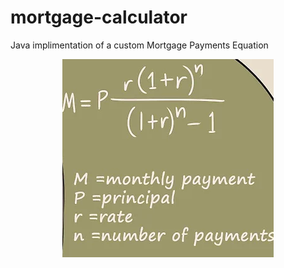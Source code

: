 # mortgage-calculator
Java implimentation of a custom Mortgage Payments Equation

<p align="center"><img src="equation.png"></p>

